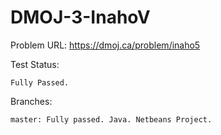 # DMOJ-3-InahoV

Problem URL:
    https://dmoj.ca/problem/inaho5
    
Test Status:
    
    Fully Passed.
    
Branches:

    master: Fully passed. Java. Netbeans Project.
